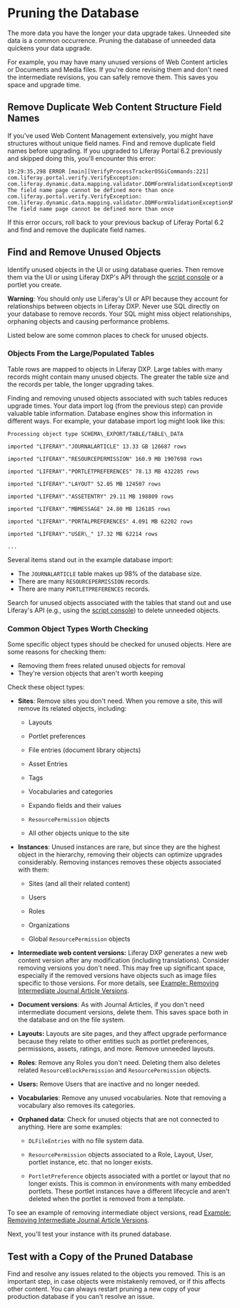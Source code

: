 # Pruning the Database

The more data you have the longer your data upgrade takes. Unneeded site data is a common occurrence. Pruning the database of unneeded data quickens your data upgrade. 

For example, you may have many unused versions of Web Content articles or Documents and Media files. If you're done revising them and don't need the intermediate revisions, you can safely remove them. This saves you space and upgrade time.

## Remove Duplicate Web Content Structure Field Names

If you've used Web Content Management extensively, you might have structures without unique field names. Find and remove duplicate field names before upgrading. If you upgraded to Liferay Portal 6.2 previously and skipped doing  this, you'll encounter this error: 

```
19:29:35,298 ERROR [main][VerifyProcessTrackerOSGiCommands:221] com.liferay.portal.verify.VerifyException: com.liferay.dynamic.data.mapping.validator.DDMFormValidationException$MustNotDuplicateFieldName: The field name page cannot be defined more than once
com.liferay.portal.verify.VerifyException: com.liferay.dynamic.data.mapping.validator.DDMFormValidationException$MustNotDuplicateFieldName: The field name page cannot be defined more than once
```
 
If this error occurs, roll back to your previous backup of Liferay Portal 6.2 and find and remove the duplicate field names.

## Find and Remove Unused Objects

Identify unused objects in the UI or using database queries. Then remove them via the UI or using Liferay DXP's API through the [script console](/docs/7-2/user/-/knowledge_base/u/running-scripts-from-the-script-console) or a portlet you create. 

**Warning**: You should only use Liferay's UI or API because they account for relationships between objects in Liferay DXP. Never use SQL directly on your database to remove records. Your SQL might miss object relationships, orphaning objects and causing performance problems.

Listed below are some common places to check for unused objects.

### Objects From the Large/Populated Tables

Table rows are mapped to objects in Liferay DXP. Large tables with many records might contain many unused objects. The greater the table size and the records per table, the longer upgrading takes.

Finding and removing unused objects associated with such tables reduces upgrade times. Your data import log (from the previous step) can provide valuable table information. Database engines show this information in different ways. For example, your database import log might look like this:

```
Processing object type SCHEMA\_EXPORT/TABLE/TABLE\_DATA

imported "LIFERAY"."JOURNALARTICLE" 13.33 GB 126687 rows

imported "LIFERAY"."RESOURCEPERMISSION" 160.9 MB 1907698 rows

imported "LIFERAY"."PORTLETPREFERENCES" 78.13 MB 432285 rows

imported "LIFERAY"."LAYOUT" 52.05 MB 124507 rows

imported "LIFERAY"."ASSETENTRY" 29.11 MB 198809 rows

imported "LIFERAY"."MBMESSAGE" 24.80 MB 126185 rows

imported "LIFERAY"."PORTALPREFERENCES" 4.091 MB 62202 rows

imported "LIFERAY"."USER\_" 17.32 MB 62214 rows

...
```

Several items stand out in the example database import:

-   The `JOURNALARTICLE` table makes up 98% of the database size.
-   There are many `RESOURCEPERMISSION` records.
-   There are many `PORTLETPREFERENCES` records.

Search for unused objects associated with the tables that stand out and use Liferay's API (e.g., using the [script console](/docs/7-2/user/-/knowledge_base/u/running-scripts-from-the-script-console)) to delete unneeded objects. 

### Common Object Types Worth Checking 

Some specific object types should be checked for unused objects. Here are some reasons for checking them:

- Removing them frees related unused objects for removal
- They're version objects that aren't worth keeping

Check these object types: 

- **Sites**: Remove sites you don't need. When you remove a site, this will remove its related objects, including:

    - Layouts

    - Portlet preferences

    - File entries (document library objects)

    - Asset Entries

    - Tags

    - Vocabularies and categories

    - Expando fields and their values

    - `ResourcePermission` objects

    - All other objects unique to the site 

- **Instances**: Unused instances are rare, but since they are the highest object in the hierarchy, removing their objects can optimize upgrades considerably. Removing instances removes these objects associated with them:

    - Sites (and all their related content)

    - Users

    - Roles

    - Organizations

    - Global `ResourcePermission` objects

- **Intermediate web content versions:** Liferay DXP generates a new web content version after any modification (including translations). Consider removing versions you don't need. This may free up significant space, especially if the removed versions have objects such as image files specific to those versions. For more details, see [Example: Removing Intermediate Journal Article Versions](./04-example-removing-intermediate-journal-article-versions.md).

- **Document versions**: As with Journal Articles, if you don't need intermediate document versions, delete them. This saves space both in the database and on the file system.

- **Layouts:** Layouts are site pages, and they affect upgrade performance because they relate to other entities such as portlet preferences, permissions, assets, ratings, and more. Remove unneeded layouts. 

- **Roles**: Remove any Roles you don't need. Deleting them also deletes
    related `ResourceBlockPermission` and `ResourcePermission` objects.

- **Users:** Remove Users that are inactive and no longer needed.

- **Vocabularies**: Remove any unused vocabularies. Note that removing a vocabulary also removes its categories.

- **Orphaned data**: Check for unused objects that are not connected to anything. Here are some examples:

    - `DLFileEntries` with no file system data.

    - `ResourcePermission` objects associated to a Role, Layout, User, portlet instance, etc. that no longer exists.

    - `PortletPreference` objects associated with a portlet or layout that no longer exists. This is common in environments with many embedded portlets. These portlet instances have a different lifecycle and aren't deleted when the portlet is removed from a template.

To see an example of removing intermediate object versions, read [Example: Removing Intermediate Journal Article
Versions](./04-example-removing-intermediate-journal-article-versions.md).

Next, you'll test your instance with its pruned database. 

## Test with a Copy of the Pruned Database

Find and resolve any issues related to the objects you removed. This is an important step, in case objects were mistakenly removed, or if this affects other content. You can always restart pruning a new copy of your production database if you can't resolve an issue.
